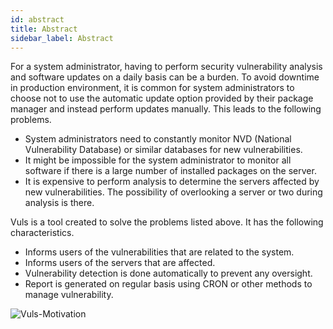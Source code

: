 ```yaml
---
id: abstract
title: Abstract
sidebar_label: Abstract
---
```


For a system administrator, having to perform security vulnerability analysis and software updates on a daily basis can be a burden.
To avoid downtime in production environment, it is common for system administrators to choose not to use the automatic update option provided by their package manager and instead perform updates manually.
This leads to the following problems.

- System administrators need to constantly monitor NVD (National Vulnerability Database) or similar databases for new vulnerabilities.
- It might be impossible for the system administrator to monitor all software if there is a large number of installed packages on the server.
- It is expensive to perform analysis to determine the servers affected by new vulnerabilities. The possibility of overlooking a server or two during analysis is there.


Vuls is a tool created to solve the problems listed above. It has the following characteristics.

- Informs users of the vulnerabilities that are related to the system.
- Informs users of the servers that are affected.
- Vulnerability detection is done automatically to prevent any oversight.
- Report is generated on regular basis using CRON or other methods to manage vulnerability.

![Vuls-Motivation](/img/docs/vuls-motivation.png)
